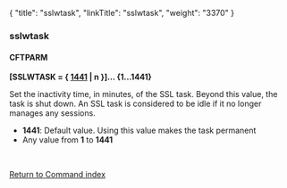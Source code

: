 {
    "title": "sslwtask",
    "linkTitle": "sslwtask",
    "weight": "3370"
}<span id="sslwtask"></span>

### sslwtask

#### CFTPARM

****\[SSLWTASK = { <span style="text-decoration: underline;">1441</span>
| n }\]... {1...1441}****

Set the inactivity time, in minutes, of the SSL task. Beyond this value,
the task is shut down. An SSL task is considered to be idle if it no longer
manages any sessions.

- <span style="font-weight: bold;">****1441****</span>:
    Default value. Using this value makes the task permanent
- Any value
    from <span style="font-weight: bold;">****1****</span> to <span style="font-weight: bold;">****1441****</span>

 

[Return to Command index](../../)
